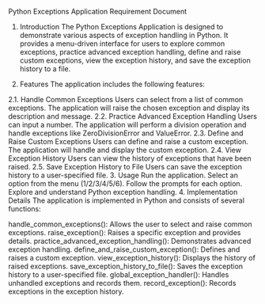 Python Exceptions Application Requirement Document
1. Introduction
The Python Exceptions Application is designed to demonstrate various aspects of exception handling in Python. It provides a menu-driven interface for users to explore common exceptions, practice advanced exception handling, define and raise custom exceptions, view the exception history, and save the exception history to a file.

2. Features
The application includes the following features:

2.1. Handle Common Exceptions
Users can select from a list of common exceptions.
The application will raise the chosen exception and display its description and message.
2.2. Practice Advanced Exception Handling
Users can input a number.
The application will perform a division operation and handle exceptions like ZeroDivisionError and ValueError.
2.3. Define and Raise Custom Exceptions
Users can define and raise a custom exception.
The application will handle and display the custom exception.
2.4. View Exception History
Users can view the history of exceptions that have been raised.
2.5. Save Exception History to File
Users can save the exception history to a user-specified file.
3. Usage
Run the application.
Select an option from the menu (1/2/3/4/5/6).
Follow the prompts for each option.
Explore and understand Python exception handling.
4. Implementation Details
The application is implemented in Python and consists of several functions:

handle_common_exceptions(): Allows the user to select and raise common exceptions.
raise_exception(): Raises a specific exception and provides details.
practice_advanced_exception_handling(): Demonstrates advanced exception handling.
define_and_raise_custom_exception(): Defines and raises a custom exception.
view_exception_history(): Displays the history of raised exceptions.
save_exception_history_to_file(): Saves the exception history to a user-specified file.
global_exception_handler(): Handles unhandled exceptions and records them.
record_exception(): Records exceptions in the exception history.